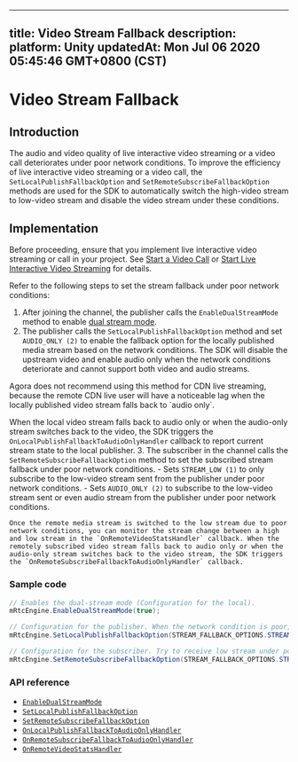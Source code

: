 
---
title: Video Stream Fallback
description: 
platform: Unity
updatedAt: Mon Jul 06 2020 05:45:46 GMT+0800 (CST)
---
# Video Stream Fallback
## Introduction

The audio and video quality of live interactive video streaming or a video call deteriorates under poor network conditions. To improve the efficiency of live interactive video streaming or a video call, the `SetLocalPublishFallbackOption` and `SetRemoteSubscribeFallbackOption` methods are used for the SDK to automatically switch the high-video stream to low-video stream and disable the video stream under these conditions.


## Implementation

Before proceeding, ensure that you implement live interactive video streaming or call in your project. See [Start a Video Call](../../en/Interactive%20Broadcast/start_call_unity.md) or [Start Live Interactive Video Streaming](../../en/Interactive%20Broadcast/start_live_unity.md) for details.

Refer to the following steps to set the stream fallback under poor network conditions:

1. After joining the channel, the publisher calls the `EnableDualStreamMode` method to enable [dual stream mode](https://docs.agora.io/en/Agora%20Platform/terms?platform=All%20Platforms#a-name-dualadual-stream-mode).
2. The publisher calls the `SetLocalPublishFallbackOption` method and set `AUDIO_ONLY (2)` to enable the fallback option for the locally published media stream based on the network conditions. The SDK will disable the upstream video and enable audio only when the network conditions deteriorate and cannot support both video and audio streams.

<div class="alert note">Agora does not recommend using this method for CDN live streaming, because the remote CDN live user will have a noticeable lag when the locally published video stream falls back to `audio only`.</div>
	
When the local video stream falls back to audio only or when the audio-only stream switches back to the video, the SDK triggers the `OnLocalPublishFallbackToAudioOnlyHandler` callback to report current stream state to the local publisher.
3. The subscriber in the channel calls the `SetRemoteSubscribeFallbackOption` method to set the subscribed stream fallback under poor network conditions.
	- Sets `STREAM_LOW (1)` to only subscribe to the low-video stream sent from the publisher under poor network conditions.
	- Sets `AUDIO_ONLY (2)` to subscribe to the low-video stream sent or even audio stream from the publisher under poor network conditions.
	
	Once the remote media stream is switched to the low stream due to poor network conditions, you can monitor the stream change between a high and low stream in the `OnRemoteVideoStatsHandler` callback. When the remotely subscribed video stream falls back to audio only or when the audio-only stream switches back to the video stream, the SDK triggers the `OnRemoteSubscribeFallbackToAudioOnlyHandler` callback. 


### Sample code

```C#
// Enables the dual-stream mode (Configuration for the local).
mRtcEngine.EnableDualStreamMode(true);

// Configuration for the publisher. When the network condition is poor, send audio only. 
mRtcEngine.SetLocalPublishFallbackOption(STREAM_FALLBACK_OPTIONS.STREAM_FALLBACK_OPTION_AUDIO_ONLY);

// Configuration for the subscriber. Try to receive low stream under poor network conditions. When the current network conditions are not sufficient for video streams, receive audio stream only.    
mRtcEngine.SetRemoteSubscribeFallbackOption(STREAM_FALLBACK_OPTIONS.STREAM_FALLBACK_OPTION_AUDIO_ONLY);
```

### API reference

- [`EnableDualStreamMode`](https://docs.agora.io/en/Interactive%20Broadcast/API%20Reference/unity/classagora__gaming__rtc_1_1_i_rtc_engine.html#a2ed16751006195361282bf82edbeccde)
- [`SetLocalPublishFallbackOption`](https://docs.agora.io/en/Interactive%20Broadcast/API%20Reference/unity/classagora__gaming__rtc_1_1_i_rtc_engine.html#ad4e6fc7e4f6d226a729af6cd98f049bb)
- [`SetRemoteSubscribeFallbackOption`](https://docs.agora.io/en/Interactive%20Broadcast/API%20Reference/unity/classagora__gaming__rtc_1_1_i_rtc_engine.html#ae8c98153bac5c94f05cd08ccf9c1cceb)
- [`OnLocalPublishFallbackToAudioOnlyHandler`](https://docs.agora.io/en/Interactive%20Broadcast/API%20Reference/unity/namespaceagora__gaming__rtc.html#a2332869b4b21af5c29939c444ffc106a)
- [`OnRemoteSubscribeFallbackToAudioOnlyHandler`](https://docs.agora.io/en/Interactive%20Broadcast/API%20Reference/unity/namespaceagora__gaming__rtc.html#a1579ffe847479f2a4963ec2cdb670df1)
- [`OnRemoteVideoStatsHandler`](https://docs.agora.io/en/Interactive%20Broadcast/API%20Reference/unity/namespaceagora__gaming__rtc.html#a4a0e9e6402f4e279446a0e048423e30d)
